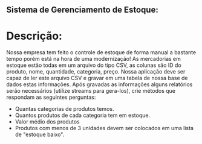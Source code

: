 ## Sistema de Gerenciamento de Estoque:

# Descrição:

Nossa empresa tem feito o controle de estoque de forma manual a bastante tempo porém está na hora de uma modernização!
As mercadorias em estoque estão todas em um arquivo do tipo CSV, as colunas são ID do produto, nome, quantidade, categoria, preço.
Nossa aplicação deve ser capaz de ler este arquivo CSV e gravar em uma tabela de nossa base de dados estas informações.
Após gravadas as informações alguns relatórios serão necessários (utilize streams para gera-los), crie métodos que respondam as seguintes perguntas:

- Quantas categorias de produtos temos.
- Quantos produtos de cada categoria tem em estoque.
- Valor médio dos produtos
- Produtos com menos de 3 unidades devem ser colocados em uma lista de "estoque baixo".

